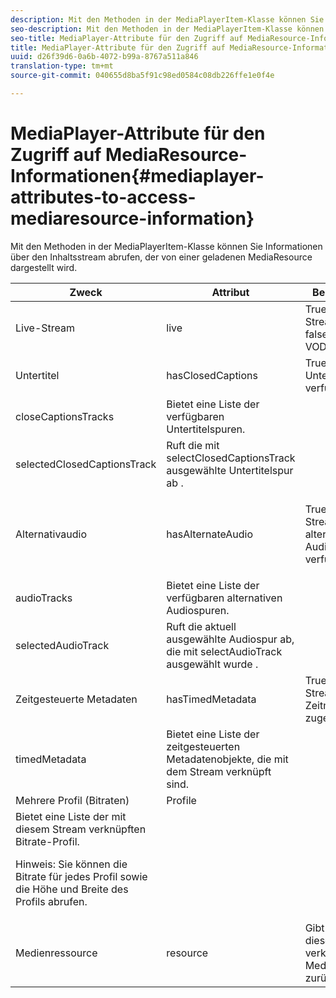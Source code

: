 ```yaml
---
description: Mit den Methoden in der MediaPlayerItem-Klasse können Sie Informationen über den Inhaltsstream abrufen, der von einer geladenen MediaResource dargestellt wird.
seo-description: Mit den Methoden in der MediaPlayerItem-Klasse können Sie Informationen über den Inhaltsstream abrufen, der von einer geladenen MediaResource dargestellt wird.
seo-title: MediaPlayer-Attribute für den Zugriff auf MediaResource-Informationen
title: MediaPlayer-Attribute für den Zugriff auf MediaResource-Informationen
uuid: d26f39d6-0a6b-4072-b99a-8767a511a846
translation-type: tm+mt
source-git-commit: 040655d8ba5f91c98ed0584c08db226ffe1e0f4e

---
```



# MediaPlayer-Attribute für den Zugriff auf MediaResource-Informationen{#mediaplayer-attributes-to-access-mediaresource-information}

Mit den Methoden in der MediaPlayerItem-Klasse können Sie Informationen über den Inhaltsstream abrufen, der von einer geladenen MediaResource dargestellt wird.

<table frame="all" colsep="1" rowsep="1" id="table_46225307CA5B4BB1869576E0B9141E38"> 
 <thead> 
  <tr rowsep="1"> 
   <th colname="1" class="entry"> Zweck </th> 
   <th colname="2" class="entry"> Attribut </th> 
   <th colname="3" class="entry"> Beschreibung </th> 
  </tr> 
 </thead>
 <tbody> 
  <tr rowsep="1"> 
   <td colname="1"> Live-Stream </td> 
   <td colname="2"> <span class="codeph"> live </span> </td> 
   <td colname="3"> True, wenn der Stream live ist; false, wenn es VOD ist. </td> 
  </tr> 
  <tr rowsep="1"> 
   <td colname="1" morerows="2"> Untertitel </td> 
   <td colname="2"> <span class="codeph"> hasClosedCaptions </span> </td> 
   <td colname="3"> True, wenn Untertitel-Tracks verfügbar sind. </td> 
  </tr> 
  <tr rowsep="1"> 
   <td colname="2"> <span class="codeph"> closeCaptionsTracks </span> </td> 
   <td colname="3"> Bietet eine Liste der verfügbaren Untertitelspuren. </td> 
  </tr> 
  <tr rowsep="1"> 
   <td colname="2"> <span class="codeph"> selectedClosedCaptionsTrack </span> </td> 
   <td colname="3"> Ruft die mit <span class="codeph"> selectClosedCaptionsTrack ausgewählte Untertitelspur ab </span>. </td> 
  </tr> 
  <tr rowsep="1"> 
   <td colname="1" morerows="2"> Alternativaudio </td> 
   <td colname="2"> <span class="codeph"> hasAlternateAudio </span> </td> 
   <td colname="3"> <p>True, wenn der Stream über alternative Audiospuren verfügt. </p> </td> 
  </tr> 
  <tr rowsep="1"> 
   <td colname="2"> <span class="codeph"> audioTracks </span> </td> 
   <td colname="3"> Bietet eine Liste der verfügbaren alternativen Audiospuren. </td> 
  </tr> 
  <tr rowsep="1"> 
   <td colname="2"> <span class="codeph"> selectedAudioTrack </span> </td> 
   <td colname="3"> 
    <ph>
      Ruft die aktuell ausgewählte Audiospur ab, die mit <span class="codeph"> selectAudioTrack ausgewählt wurde </span>. 
    </ph> </td> 
  </tr> 
  <tr rowsep="1"> 
   <td colname="1" morerows="1"> Zeitgesteuerte Metadaten </td> 
   <td colname="2"> <span class="codeph"> hasTimedMetadata </span> </td> 
   <td colname="3"> True, wenn dem Stream Zeitmetadaten zugeordnet sind. </td> 
  </tr> 
  <tr rowsep="1"> 
   <td colname="2"> <span class="codeph"> timedMetadata </span> </td> 
   <td colname="3"> Bietet eine Liste der zeitgesteuerten Metadatenobjekte, die mit dem Stream verknüpft sind. </td> 
  </tr> 
  <tr rowsep="1"> 
   <td colname="1" morerows="1"> Mehrere Profil (Bitraten) </td> 
   <td colname="2" morerows="1"> <span class="codeph"> Profile </span> </td> 
   <td colname="3"> </td> 
  </tr> 
  <tr rowsep="1"> 
   <td colname="3"> Bietet eine Liste der mit diesem Stream verknüpften Bitrate-Profil. <p>Hinweis:  Sie können die Bitrate für jedes Profil sowie die Höhe und Breite des Profils abrufen. </p> </td> 
  </tr> 
  <tr rowsep="1"> 
   <td colname="1"> Medienressource </td> 
   <td colname="2"> <span class="codeph"> resource </span> </td> 
   <td colname="3"> Gibt die mit diesem Element verknüpfte Medienressource zurück. </td> 
  </tr> 
 </tbody> 
</table>

